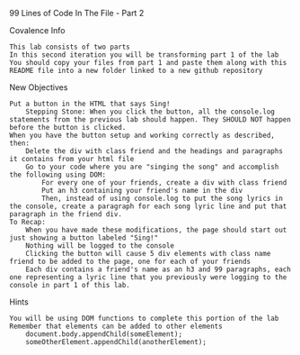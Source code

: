 
99 Lines of Code In The File - Part 2

Covalence
Info

    This lab consists of two parts
    In this second iteration you will be transforming part 1 of the lab
    You should copy your files from part 1 and paste them along with this README file into a new folder linked to a new github repository

New Objectives

    Put a button in the HTML that says Sing!
        Stepping Stone: When you click the button, all the console.log statements from the previous lab should happen. They SHOULD NOT happen before the button is clicked.
    When you have the button setup and working correctly as described, then:
        Delete the div with class friend and the headings and paragraphs it contains from your html file
        Go to your code where you are "singing the song" and accomplish the following using DOM:
            For every one of your friends, create a div with class friend
            Put an h3 containing your friend's name in the div
            Then, instead of using console.log to put the song lyrics in the console, create a paragraph for each song lyric line and put that paragraph in the friend div.
    To Recap:
        When you have made these modifications, the page should start out just showing a button labeled "Sing!"
        Nothing will be logged to the console
        Clicking the button will cause 5 div elements with class name friend to be added to the page, one for each of your friends
        Each div contains a friend's name as an h3 and 99 paragraphs, each one representing a lyric line that you previously were logging to the console in part 1 of this lab.

Hints

    You will be using DOM functions to complete this portion of the lab
    Remember that elements can be added to other elements
        document.body.appendChild(someElement);
        someOtherElement.appendChild(anotherElement);

